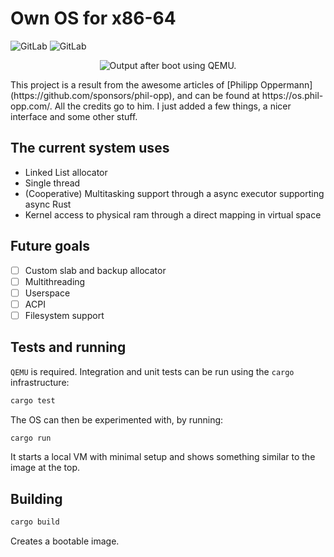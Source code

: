 # Own OS for x86-64

![GitLab](https://img.shields.io/gitlab/license/dBnx/os)
![GitLab](https://img.shields.io/badge/platform-x86--64-lightgrey)

<p align="center">
  <img src="https://gitlab.com/dBnx/os/uploads/5f5169a35acc744b71cfa82d9ca657f4/os.png" alt="Output after boot using QEMU."/>
</p>
This project is a result from the awesome articles of [Philipp Oppermann](https://github.com/sponsors/phil-opp), and can be found at https://os.phil-opp.com/.
All the credits go to him. I just added a few things, a nicer interface and some other stuff.

## The current system uses

- Linked List allocator
- Single thread
- (Cooperative) Multitasking support through a async executor supporting async Rust
- Kernel access to physical ram through a direct mapping in virtual space

## Future goals

- [ ] Custom slab and backup allocator
- [ ] Multithreading
- [ ] Userspace
- [ ] ACPI
- [ ] Filesystem support

## Tests and running

`QEMU` is required. Integration and unit tests can be run using the `cargo` infrastructure:

```sh
cargo test
```

The OS can then be experimented with, by running:

```sh
cargo run
```

It starts a local VM with minimal setup and shows something similar to the image at the top.

## Building

```sh
cargo build
```

Creates a bootable image.
